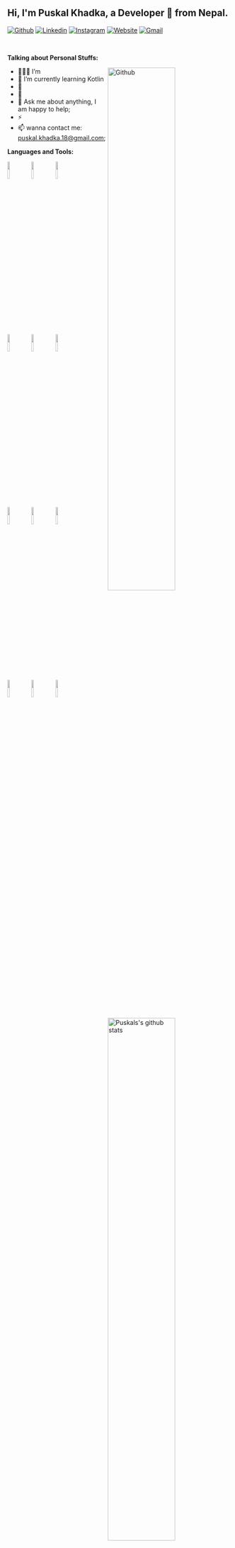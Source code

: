 ## Hi, I'm Puskal Khadka, a Developer 🚀 from Nepal.



[![Github](https://img.shields.io/badge/-Github-000?style=flat&logo=Github&logoColor=white)](https://github.com/puskal-khadka)
[![Linkedin](https://img.shields.io/badge/-LinkedIn-blue?style=flat&logo=Linkedin&logoColor=white)](https://www.linkedin.com/in/puskal-khadka-910971188/)
[![Instagram](https://img.shields.io/badge/-Instagram-c13584?style=flat&labelColor=c13584&logo=instagram&logoColor=white)]()
[![Website](https://img.shields.io/badge/-Website-0078D4?style=flat&logo=JSON&logoColor=white)](https://www.puskalkhadka.com.np)
[![Gmail](https://img.shields.io/badge/-Gmail-c14438?style=flat&logo=Gmail&logoColor=white)](mailto:puskal.khadka.18@gmail.com)

&nbsp;

**Talking about Personal Stuffs:**

<img width="55%" align="right" alt="Github" src="https://raw.githubusercontent.com/onimur/.github/master/.resources/git-header.svg" />

- 👨🏽‍💻 I’m
- 🌱 I’m currently learning Kotlin
- 👯 
- 🤔 
- 💬 Ask me about anything, I am happy to help;
- ⚡️ 
- 📫 wanna contact me: puskal.khadka.18@gmail.com;

**Languages and Tools:** 

<!-- Your github readme stats
You can use this api: https://github.com/anuraghazra/github-readme-stats
-->
<p>
  <a href="https://github.com/onimur/handle-path-oz">
    <img width="55%" align="right" alt="Puskals's github stats" src="https://github-readme-stats.vercel.app/api?username=puskal-khadka&show_icons=true&hide_border=true" />
  </a>

  <!--icon from https://www.vectorlogo.zone or https://simpleicons.org/-->
  <code><img width="10%" src="https://www.vectorlogo.zone/logos/android/android-ar21.svg"></code>
  <code><img width="10%" src="https://www.vectorlogo.zone/logos/java/java-ar21.svg"></code>
  <code><img width="10%" src="https://www.vectorlogo.zone/logos/kotlinlang/kotlinlang-ar21.svg"></code>
  <br />
  <code><img width="10%" src="https://www.vectorlogo.zone/logos/gradle/gradle-ar21.svg"></code>
  <code><img width="10%" src="https://www.vectorlogo.zone/logos/firebase/firebase-ar21.svg"></code>
  <code><img width="10%" src="https://www.vectorlogo.zone/logos/json/json-ar21.svg"></code>
  <br />
  <code><img width="10%" src="https://www.vectorlogo.zone/logos/mysql/mysql-ar21.svg"></code>
   <code><img width="10%" src="https://www.vectorlogo.zone/logos/git-scm/git-scm-ar21.svg"></code>
  <code><img width="10%" src="https://www.vectorlogo.zone/logos/sqlite/sqlite-ar21.svg"></code>
  <br />
  <code><img width="10%" src="https://www.vectorlogo.zone/logos/amazon_aws/amazon_aws-ar21.svg"></code>
  <code><img width="10%" src="https://www.vectorlogo.zone/logos/python/python-ar21.svg"></code>
  <code><img width="10%" src="https://www.vectorlogo.zone/logos/djangoproject/djangoproject-ar21.svg"></code>
</p>


<!--
<p align="center">
  <img alt="ViewCount" src="https://views.whatilearened.today/views/github/puskal-khadka/puskal-khadka.svg" />
</p>
-->


